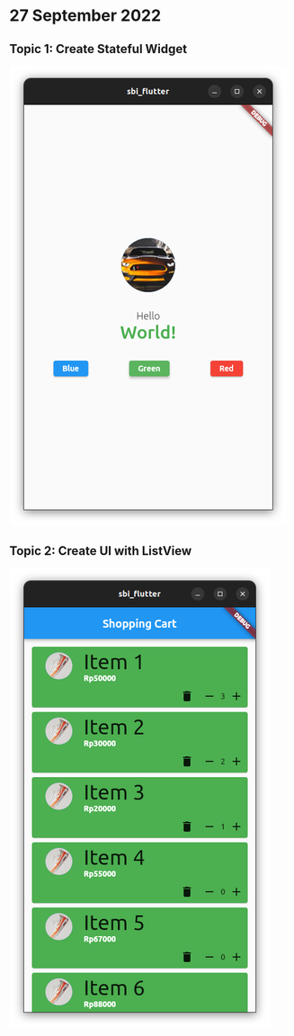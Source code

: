 # 27 September 2022

## Topic 1: Create Stateful Widget

![Result](../../git_assets/270922.png)

## Topic 2: Create UI with ListView

![Result](../../git_assets/270922_2.png)
